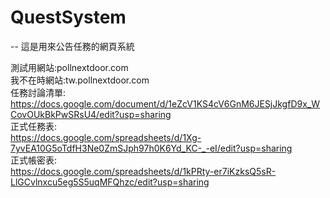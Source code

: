 # QuestSystem
--
這是用來公告任務的網頁系統

測試用網站:pollnextdoor.com  
我不在時網站:tw.pollnextdoor.com  
任務討論清單:  
https://docs.google.com/document/d/1eZcV1KS4cV6GnM6JESjJkgfD9x_WCovOUkBkPwSRsU4/edit?usp=sharing  
正式任務表:  
https://docs.google.com/spreadsheets/d/1Xg-7yvEA10G5oTdfH3Ne0ZmSJph97h0K6Yd_KC-_-eI/edit?usp=sharing  
正式帳密表:  
https://docs.google.com/spreadsheets/d/1kPRty-er7iKzksQ5sR-LlGCvlnxcu5eg5S5uqMFQhzc/edit?usp=sharing   
